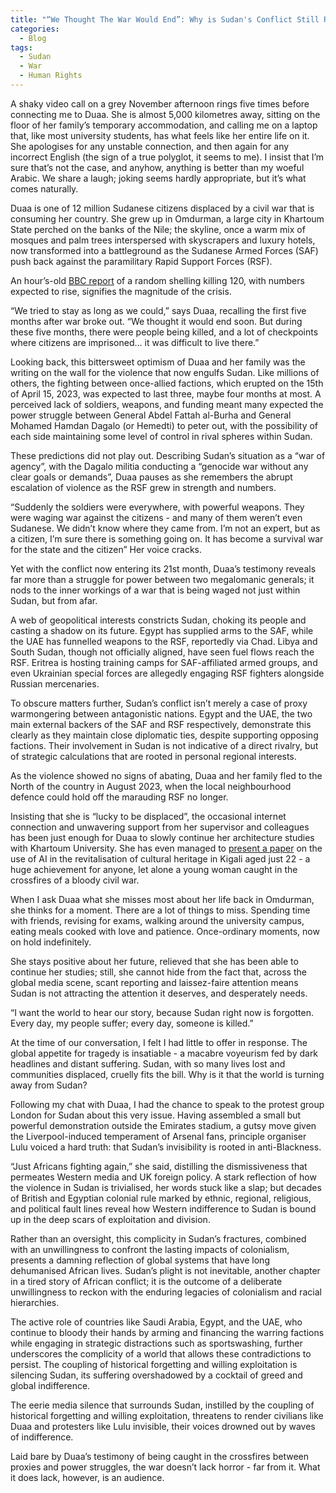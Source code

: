 ```yaml
---
title: "“We Thought The War Would End”: Why is Sudan's Conflict Still Raging On?"
categories:
  - Blog
tags:
  - Sudan
  - War
  - Human Rights
---
```


A shaky video call on a grey November afternoon rings five times before connecting me to Duaa. She is almost 5,000 kilometres away, sitting on the floor of her family’s temporary accommodation, and calling me on a laptop that, like most university students, has what feels like her entire life on it. She apologises for any unstable connection, and then again for any incorrect English (the sign of a true polyglot, it seems to me). I insist that I’m sure that’s not the case, and anyhow, anything is better than my woeful Arabic. We share a laugh; joking seems hardly appropriate, but it’s what comes naturally.

Duaa is one of 12 million Sudanese citizens displaced by a civil war that is consuming her country. She grew up in Omdurman, a large city in Khartoum State perched on the banks of the Nile; the skyline, once a warm mix of mosques and palm trees interspersed with skyscrapers and luxury hotels, now transformed into a battleground as the Sudanese Armed Forces (SAF) push back against the paramilitary Rapid Support Forces (RSF). 

An hour’s-old [BBC report](https://www.bbc.co.uk/news/articles/cly90w8vjyko) of a random shelling killing 120, with numbers expected to rise, signifies the magnitude of the crisis.

“We tried to stay as long as we could,” says Duaa, recalling the first five months after war broke out. “We thought it would end soon. But during these five months, there were people being killed, and a lot of checkpoints where citizens are imprisoned… it was difficult to live there.”

Looking back, this bittersweet optimism of Duaa and her family was the writing on the wall for the violence that now engulfs Sudan. Like millions of others, the fighting between once-allied factions, which erupted on the 15th of April 15, 2023, was expected to last three, maybe four months at most. A perceived lack of soldiers, weapons, and funding meant many expected the power struggle between General Abdel Fattah al-Burha and General Mohamed Hamdan Dagalo (or Hemedti) to peter out, with the possibility of each side maintaining some level of control in rival spheres within Sudan.

These predictions did not play out. Describing Sudan’s situation as a “war of agency”, with the Dagalo militia conducting a “genocide war without any clear goals or demands”, Duaa pauses as she remembers the abrupt escalation of violence as the RSF grew in strength and numbers.

“Suddenly the soldiers were everywhere, with powerful weapons. They were waging war against the citizens - and many of them weren’t even Sudanese. We didn’t know where they came from. I’m not an expert, but as a citizen, I’m sure there is something going on. It has become a survival war for the state and the citizen” Her voice cracks.

Yet with the conflict now entering its 21st month, Duaa’s testimony reveals far more than a struggle for power between two megalomanic generals; it nods to the inner workings of a war that is being waged not just within Sudan, but from afar.

A web of geopolitical interests constricts Sudan, choking its people and casting a shadow on its future. Egypt has supplied arms to the SAF, while the UAE has funnelled weapons to the RSF, reportedly via Chad. Libya and South Sudan, though not officially aligned, have seen fuel flows reach the RSF. Eritrea is hosting training camps for SAF-affiliated armed groups, and even Ukrainian special forces are allegedly engaging RSF fighters alongside Russian mercenaries.

To obscure matters further, Sudan’s conflict isn’t merely a case of proxy warmongering between antagonistic nations. Egypt and the UAE, the two main external backers of the SAF and RSF respectively, demonstrate this clearly as they maintain close diplomatic ties, despite supporting opposing factions. Their involvement in Sudan is not indicative of a direct rivalry, but of strategic calculations that are rooted in personal regional interests.

As the violence showed no signs of abating, Duaa and her family fled to the North of the country in August 2023, when the local neighbourhood defence could hold off the marauding RSF no longer. 

Insisting that she is “lucky to be displaced”, the occasional internet connection and unwavering support from her supervisor and colleagues has been just enough for Duaa to slowly continue her architecture studies with Khartoum University. She has even managed to [present a paper](https://www.linkedin.com/feed/update/urn:li:activity:7232783975314853888/) on the use of AI in the revitalisation of cultural heritage in Kigali aged just 22 - a huge achievement for anyone, let alone a young woman caught in the crossfires of a bloody civil war.

When I ask Duaa what she misses most about her life back in Omdurman, she thinks for a moment. There are a lot of things to miss. Spending time with friends, revising for exams, walking around the university campus, eating meals cooked with love and patience. Once-ordinary moments, now on hold indefinitely.

She stays positive about her future, relieved that she has been able to continue her studies; still, she cannot hide from the fact that, across the global media scene, scant reporting and laissez-faire attention means Sudan is not attracting the attention it deserves, and desperately needs.

“I want the world to hear our story, because Sudan right now is forgotten. Every day, my people suffer; every day, someone is killed.”

At the time of our conversation, I felt I had little to offer in response. The global appetite for tragedy is insatiable - a macabre voyeurism fed by dark headlines and distant suffering. Sudan, with so many lives lost and communities displaced, cruelly fits the bill. Why is it that the world is turning away from Sudan?

Following my chat with Duaa, I had the chance to speak to the protest group London for Sudan about this very issue. Having assembled a small but powerful demonstration outside the Emirates stadium, a gutsy move given the Liverpool-induced temperament of Arsenal fans, principle organiser Lulu voiced a hard truth: that Sudan’s invisibility is rooted in anti-Blackness.

“Just Africans fighting again,” she said, distilling the dismissiveness that permeates Western media and UK foreign policy. A stark reflection of how the violence in Sudan is trivialised, her words stuck like a slap; but decades of British and Egyptian colonial rule marked by ethnic, regional, religious, and political fault lines reveal how Western indifference to Sudan is bound up in the deep scars of exploitation and division.

Rather than an oversight, this complicity in Sudan’s fractures, combined with an unwillingness to confront the lasting impacts of colonialism, presents a damning reflection of global systems that have long dehumanised African lives. Sudan’s plight is not inevitable, another chapter in a tired story of African conflict; it is the outcome of a deliberate unwillingness to reckon with the enduring legacies of colonialism and racial hierarchies.

The active role of countries like Saudi Arabia, Egypt, and the UAE, who continue to bloody their hands by arming and financing the warring factions while engaging in strategic distractions such as sportswashing, further underscores the complicity of a world that allows these contradictions to persist. The coupling of historical forgetting and willing exploitation is silencing Sudan, its suffering overshadowed by a cocktail of greed and global indifference.

The eerie media silence that surrounds Sudan, instilled by the coupling of historical forgetting and willing exploitation, threatens to render civilians like Duaa and protesters like Lulu invisible, their voices drowned out by waves of indifference. 

Laid bare by Duaa’s testimony of being caught in the crossfires between proxies and power struggles, the war doesn’t lack horror - far from it. What it does lack, however, is an audience. 
